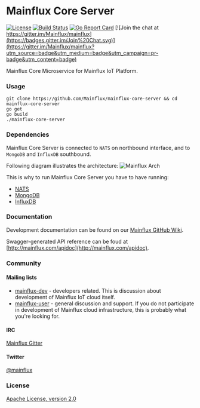 # Mainflux Core Server

[![License](https://img.shields.io/badge/license-Apache%20v2.0-blue.svg)](LICENSE)
[![Build Status](https://travis-ci.org/Mainflux/mainflux-core-server.svg?branch=master)](https://travis-ci.org/Mainflux/mainflux-core-server)
[![Go Report Card](https://goreportcard.com/badge/github.com/Mainflux/mainflux-core-server)](https://goreportcard.com/report/github.com/Mainflux/mainflux-core-server)
[![Join the chat at https://gitter.im/Mainflux/mainflux](https://badges.gitter.im/Join%20Chat.svg)](https://gitter.im/Mainflux/mainflux?utm_source=badge&utm_medium=badge&utm_campaign=pr-badge&utm_content=badge)

Mainflux Core Microservice for Mainflux IoT Platform.

### Usage

```
git clone https://github.com/Mainflux/mainflux-core-server && cd mainflux-core-server
go get
go build
./mainflux-core-server
```
### Dependencies
Mainflux Core Server is connected to `NATS` on northbound interface, and to `MongoDB` and `InfluxDB` southbound.

Following diagram illustrates the architecture:
![Mainflux Arch](https://github.com/Mainflux/mainflux-doc/blob/master/mermaid/arch.png)

This is why to run Mainflux Core Server you have to have running:
- [NATS](https://github.com/nats-io/gnatsd)
- [MongoDB](https://github.com/mongodb/mongo)
- [InfluxDB](https://github.com/influxdata/influxdb)

### Documentation
Development documentation can be found on our [Mainflux GitHub Wiki](https://github.com/Mainflux/mainflux/wiki).

Swagger-generated API reference can be foud at [http://mainflux.com/apidoc](http://mainflux.com/apidoc).

### Community
#### Mailing lists
- [mainflux-dev](https://groups.google.com/forum/#!forum/mainflux-dev) - developers related. This is discussion about development of Mainflux IoT cloud itself.
- [mainflux-user](https://groups.google.com/forum/#!forum/mainflux-user) - general discussion and support. If you do not participate in development of Mainflux cloud infrastructure, this is probably what you're looking for.

#### IRC
[Mainflux Gitter](https://gitter.im/Mainflux/mainflux?utm_source=badge&utm_medium=badge&utm_campaign=pr-badge&utm_content=badge)

#### Twitter
[@mainflux](https://twitter.com/mainflux)

### License
[Apache License, version 2.0](LICENSE)
